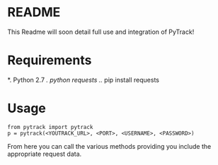 # README #

This Readme will soon detail full use and integration of PyTrack!

# Requirements #
*. Python 2.7
*. python requests
..* pip install requests

# Usage #

    from pytrack import pytrack
    p = pytrack(<YOUTRACK_URL>, <PORT>, <USERNAME>, <PASSWORD>)


From here you can call the various methods providing you include the appropriate request data.